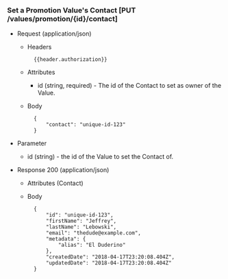 ### Set a Promotion Value's Contact [PUT /values/promotion/{id}/contact]

+ Request (application/json)
    + Headers
    
            {{header.authorization}}

    + Attributes
        + id (string, required) - The id of the Contact to set as owner of the Value.
        
    + Body
    
            {
                "contact": "unique-id-123"
            }

+ Parameter
    + id (string) - the id of the Value to set the Contact of.

+ Response 200 (application/json)
    + Attributes (Contact)

    + Body

            {
                "id": "unique-id-123",
                "firstName": "Jeffrey",
                "lastName": "Lebowski",
                "email": "thedude@example.com",
                "metadata": {
                    "alias": "El Duderino"
                },
                "createdDate": "2018-04-17T23:20:08.404Z",
                "updatedDate": "2018-04-17T23:20:08.404Z"
            }
